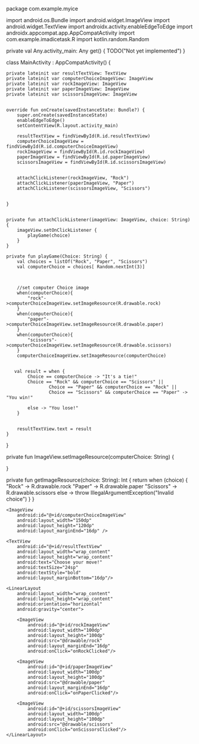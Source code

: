 package com.example.myice


import android.os.Bundle
import android.widget.ImageView
import android.widget.TextView
import androidx.activity.enableEdgeToEdge
import androidx.appcompat.app.AppCompatActivity
import com.example.imadicetask.R
import kotlin.random.Random

private val Any.activity_main: Any
    get() {
        TODO("Not yet implemented")
    }

class MainActivity : AppCompatActivity() {

    private lateinit var resultTextView: TextView
    private lateinit var computerChoiceImageView: ImageView
    private lateinit var rockImageView: ImageView
    private lateinit var paperImageView: ImageView
    private lateinit var scissorsImageView: ImageView


    override fun onCreate(savedInstanceState: Bundle?) {
        super.onCreate(savedInstanceState)
        enableEdgeToEdge()
        setContentView(R.layout.activity_main)

        resultTextView = findViewById(R.id.resultTextView)
        computerChoiceImageView = findViewById(R.id.computerChoiceImageView)
        rockImageView = findViewById(R.id.rockImageView)
        paperImageView = findViewById(R.id.paperImageView)
        scissorsImageView = findViewById(R.id.scissorsImageView)


        attachClickListener(rockImageView, "Rock")
        attachClickListener(paperImageView, "Paper")
        attachClickListener(scissorsImageView, "Scissors")


    }


    private fun attachClickListener(imageView: ImageView, choice: String) {
        imageView.setOnClickListener {
            playGame(choice)
        }
    }

    private fun playGame(Choice: String) {
        val choices = listOf("Rock", "Paper", "Scissors")
        val computerChoice = choices[ Random.nextInt(3)]



        //set computer Choice image
        when(computerChoice){
            "rock"->computerChoiceImageView.setImageResource(R.drawable.rock)
        }
        when(computerChoice){
            "paper"->computerChoiceImageView.setImageResource(R.drawable.paper)
        }
        when(computerChoice){
            "scissors"->computerChoiceImageView.setImageResource(R.drawable.scissors)
        }
        computerChoiceImageView.setImageResource(computerChoice)


       val result = when {
            Choice == computerChoice -> "It's a tie!"
            Choice == "Rock" && computerChoice == "Scissors" ||
                    Choice == "Paper" && computerChoice == "Rock" ||
                    Choice == "Scissors" && computerChoice == "Paper" -> "You win!"

            else -> "You lose!"
        }


        resultTextView.text = result
    }


}

private fun ImageView.setImageResource(computerChoice: String) {

}

private fun getImageResource(choice: String): Int {
    return when (choice) {
        "Rock" -> R.drawable.rock
        "Paper" -> R.drawable.paper
        "Scissors" -> R.drawable.scissors
        else -> throw IllegalArgumentException("Invalid choice")
    }
}


<?xml version="1.0" encoding="utf-8"?>
<LinearLayout
    xmlns:android="http://schemas.android.com/apk/res/android"
    xmlns:app="http://schemas.android.com/apk/res-auto"
    xmlns:tools="http://schemas.android.com/tools"
    android:layout_width="match_parent"
    android:layout_height="match_parent"
    android:orientation="vertical"
    android:gravity="center"
    tools:context=".MainActivity">


    <ImageView
        android:id="@+id/computerChoiceImageView"
        android:layout_width="150dp"
        android:layout_height="120dp"
        android:layout_marginEnd="16dp" />

    <TextView
        android:id="@+id/resultTextView"
        android:layout_width="wrap_content"
        android:layout_height="wrap_content"
        android:text="Choose your move!"
        android:textSize="24sp"
        android:textStyle="bold"
        android:layout_marginBottom="16dp"/>

    <LinearLayout
        android:layout_width="wrap_content"
        android:layout_height="wrap_content"
        android:orientation="horizontal"
        android:gravity="center">

        <ImageView
            android:id="@+id/rockImageView"
            android:layout_width="100dp"
            android:layout_height="100dp"
            android:src="@drawable/rock"
            android:layout_marginEnd="16dp"
            android:onClick="onRockClicked"/>

        <ImageView
            android:id="@+id/paperImageView"
            android:layout_width="100dp"
            android:layout_height="100dp"
            android:src="@drawable/paper"
            android:layout_marginEnd="16dp"
            android:onClick="onPaperClicked"/>

        <ImageView
            android:id="@+id/scissorsImageView"
            android:layout_width="100dp"
            android:layout_height="100dp"
            android:src="@drawable/scissors"
            android:onClick="onScissorsClicked"/>
    </LinearLayout>

</LinearLayout>
